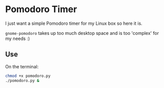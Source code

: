# Pomodoro Timer

I just want a simple Pomodoro timer for my Linux box so here it is. 

`gnome-pomodoro` takes up too much desktop space and is too 'complex' for my needs :)

## Use
On the terminal: 

```bash
chmod +x pomodoro.py
./pomodoro.py &

```
